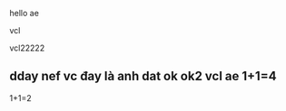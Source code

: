 hello ae

vcl


vcl22222

dday nef vc
đay là anh dat
ok
ok2 vcl ae 1+1=4
 ------------------------

1+1=2





